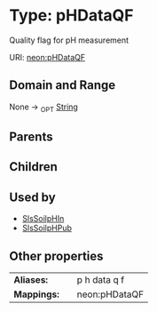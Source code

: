 
# Type: pHDataQF


Quality flag for pH measurement

URI: [neon:pHDataQF](https://data.neonscience.org/pHDataQF)


## Domain and Range

None ->  <sub>OPT</sub> [String](types/String.md)

## Parents


## Children


## Used by

 * [SlsSoilpHIn](SlsSoilpHIn.md)
 * [SlsSoilpHPub](SlsSoilpHPub.md)

## Other properties

|  |  |  |
| --- | --- | --- |
| **Aliases:** | | p h data q f |
| **Mappings:** | | neon:pHDataQF |


